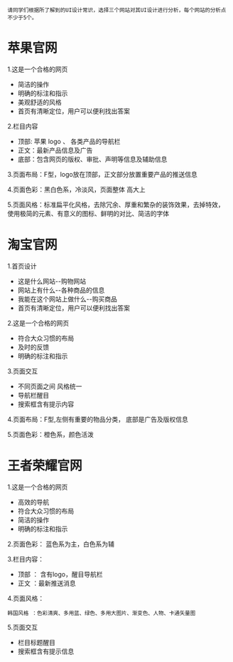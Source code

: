     请同学们根据所了解到的UI设计常识，选择三个网站对其UI设计进行分析，每个网站的分析点不少于5个。
#  苹果官网 
1.这是一个合格的网页 
* 简洁的操作
* 明确的标注和指示
* 美观舒适的风格
* 首页有清晰定位，用户可以便利找出答案

2.栏目内容
* 顶部: 苹果 logo  、 各类产品的导航栏 
* 正文：最新产品信息及广告  
* 底部：包含网页的版权、审批、声明等信息及辅助信息

3.页面布局：F型，logo放在顶部，正文部分放置重要产品的推送信息 

4.页面色彩：黑白色系，冷淡风，页面整体 高大上

5.页面风格：标准扁平化风格，去除冗余、厚重和繁杂的装饰效果，去掉特效， 使用极简的元素、有意义的图标、鲜明的对比、简洁的字体

#  淘宝官网 
1.首页设计
* 这是什么网站--购物网站 
* 网站上有什么--各种商品的信息 
* 我能在这个网站上做什么--购买商品 
* 首页有清晰定位，用户可以便利找出答案

2.这是一个合格的网页 
* 符合大众习惯的布局
* 及时的反馈
* 明确的标注和指示

3.页面交互
* 不同页面之间 风格统一 
* 导航栏醒目 
* 搜索框含有提示内容 


4.页面布局：F型,左侧有重要的物品分类， 底部是广告及版权信息  

5.页面色彩：橙色系，颜色活泼  

#  王者荣耀官网 
1.这是一个合格的网页 
* 高效的导航
* 符合大众习惯的布局
* 简洁的操作
* 明确的标注和指示

2.页面色彩： 蓝色系为主，白色系为辅    

3.栏目内容：
*  顶部 ： 含有logo，醒目导航栏 
*  正文 ：最新推送消息 

4.页面风格： 

    韩国风格 ：色彩清爽、多用蓝、绿色、多用大图片、渐变色、人物、卡通矢量图 

5.页面交互
* 栏目标题醒目
* 搜索框含有提示信息 


